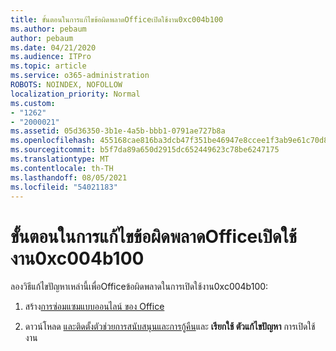 ```yaml
---
title: ขั้นตอนในการแก้ไขข้อผิดพลาดOfficeเปิดใช้งาน0xc004b100
ms.author: pebaum
author: pebaum
ms.date: 04/21/2020
ms.audience: ITPro
ms.topic: article
ms.service: o365-administration
ROBOTS: NOINDEX, NOFOLLOW
localization_priority: Normal
ms.custom:
- "1262"
- "2000021"
ms.assetid: 05d36350-3b1e-4a5b-bbb1-0791ae727b8a
ms.openlocfilehash: 455168cae816ba3dcb47f351be46947e8ccee1f3ab9e61c70d82d49e5279ef85
ms.sourcegitcommit: b5f7da89a650d2915dc652449623c78be6247175
ms.translationtype: MT
ms.contentlocale: th-TH
ms.lasthandoff: 08/05/2021
ms.locfileid: "54021183"
---
```

# <a name="steps-to-resolve-office-activation-error-0xc004b100"></a>ขั้นตอนในการแก้ไขข้อผิดพลาดOfficeเปิดใช้งาน0xc004b100

ลองวิธีแก้ไขปัญหาเหล่านี้เพื่อOfficeข้อผิดพลาดในการเปิดใช้งาน0xc004b100:
  
1. สร้าง[การซ่อมแซมแบบออนไลน์ ของ Office](https://support.office.com/article/7821d4b6-7c1d-4205-aa0e-a6b40c5bb88b)

2. ดาวน์โหลด [และติดตั้งตัวช่วยการสนับสนุนและการกู้คืน](https://aka.ms/SARA-OfficeActivation-Alchemy)และ **เรียกใช้ ตัวแก้ไขปัญหา** การเปิดใช้งาน
